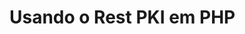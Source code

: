 ﻿# Usando o Rest PKI em PHP

<!-- link to version in English -->
<div data-alt-locales="en-us"></div>
